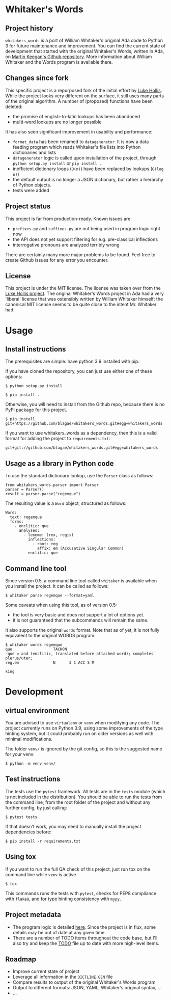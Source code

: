 # Whitaker's Words

## Project history

`whitakers_words` is a port of William Whitaker's original Ada code to Python 3 for future maintenance and improvement.
You can find the current state of development that started with the original Whitaker's Words, written in Ada, on
[Martin Keegan's Github repository](https://github.com/mk270/whitakers-words).
More information about William Whitaker and the Words program is available there.  

## Changes since fork

This specific project is a repurposed fork of the initial effort by [Luke Hollis](https://github.com/ArchimedesDigital/open_words).
While the project looks very different on the surface, it still uses many parts of the original algorithm.
A number of (proposed) functions have been deleted:

* the promise of english-to-latin lookups has been abandoned
* multi-word lookups are no longer possible

It has also seen significant improvement in usability and performance:

* `format_data` has been renamed to `datagenerator`. It is now a data feeding program which reads Whitaker's file lists into Python dictionaries and lists
* `datagenerator` logic is called upon installation of the project, through `python setup.py install` or `pip install .`
* inefficient dictionary loops (`O(n)`) have been replaced by lookups (`O(log n)`)
* the default output is no longer a JSON dictionary, but rather a hierarchy of Python objects.
* tests were added

## Project status

This project is far from production-ready. Known issues are:

* `prefixes.py` and `suffixes.py` are not being used in program logic right now
* the API does not yet support filtering for e.g. pre-classical inflections
* interrogative pronouns are analyzed terribly wrong

There are certainly many more major problems to be found. Feel free to create Github issues for any error you encounter.

## License

This project is under the MIT license. The license was taken over from the
[Luke Hollis project](https://github.com/ArchimedesDigital/open_words).
The original Whitaker's Words project in Ada had a very 'liberal' license that was ostensibly written by William Whitaker himself;
the canonical MIT license seems to be quite close to the intent Mr. Whitaker had.

# Usage

## Install instructions

The prerequisites are simple: have python 3.9 installed with pip.

If you have cloned the repository, you can just use either one of these options:

    $ python setup.py install

    $ pip install .

Otherwise, you will need to install from the Github repo, because there is no PyPi package for this project.

    $ pip install git+https://github.com/blagae/whitakers_words.git#egg=whitakers_words

If you want to use whitakers_words as a dependency, then this is a valid format for adding the project to `requirements.txt`:

    git+git://github.com/blagae/whitakers_words.git#egg=whitakers_words

## Usage as a library in Python code

To use the standard dictionary lookup, use the `Parser` class as follows:

```
from whitakers_words.parser import Parser
parser = Parser()
result = parser.parse("regemque")
```

The resulting value is a `Word` object, structured as follows:

```
Word:
  text: regemque
  forms:
    - enclitic: que
      analyses:
        - lexeme: (rex, regis)
          inflections:
            - root: reg
              affix: em (Accusative Singular Common)
          enclitic: que
```

## Command line tool

Since version 0.5, a command line tool called `whitaker` is available when you install the project.
It can be called as follows:

    $ whitaker parse regemque --format=yaml

Some caveats when using this tool, as of version 0.5:

* the tool is very basic and does not support a lot of options yet.
* it is not guaranteed that the subcommands will remain the same.

It also supports the original `words` format. Note that as of yet, it is not fully equivalent to the original WORDS program.

    $ whitaker words regemque
    que                  TACKON
    -que = and (enclitic, translated before attached word); completes plerus/uter;
    reg.em               N      3 1 ACC S M

    king


# Development

## virtual environment

You are advised to use `virtualenv` or `venv` when modifying any code. The project currently runs on Python 3.9,
using some improvements of the type hinting system, but it could probably run on older versions as well with minimal modifications.

The folder `venv/` is ignored by the git config, so this is the suggested name for your venv:

    $ python -m venv venv/

## Test instructions

The tests use the `pytest` framework. All tests are in the `tests` module (which is not included in the distribution).
You should be able to run the tests from the command line, from the root folder of the project and without any further config, by just calling:

    $ pytest tests

If that doesn't work, you may need to manually install the project dependencies before:

    $ pip install -r requirements.txt

## Using tox

If you want to run the full QA check of this project, just run tox on the command line while `venv` is active

    $ tox

This commands runs the tests with `pytest`, checks for PEP8 compliance with `flake8`, and for type hinting consistency with `mypy`.

## Project metadata

* The program logic is detailed [here](./project_structure.md). Since the project is in flux, some details may be out of date at any given time.
* There are a number of TODO items throughout the code base, but I'll also try and keep the [TODO](./TODO.md) file up to date with more high-level items.

## Roadmap

* Improve current state of project
* Leverage all information in the `DICTLINE.GEN` file
* Compare results to output of the original Whitaker's Words program
* Output to different formats: JSON, YAML, Whitaker's original syntax, ...
* ...
